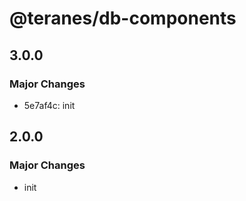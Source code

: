 # @teranes/db-components

## 3.0.0

### Major Changes

- 5e7af4c: init

## 2.0.0

### Major Changes

- init
